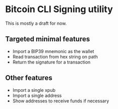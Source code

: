 # Bitcoin CLI Signing utility

This is mostly a draft for now.

## Targeted minimal features

- Import a BIP39 mnemonic as the wallet
- Read transaction from hex string on path
- Return the signature for a transaction

## Other features

- Import a single xpub
- Import a single address
- Show addresses to receive funds if necessary

